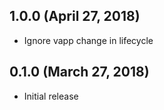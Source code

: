 ## 1.0.0 (April 27, 2018)

* Ignore vapp change in lifecycle

## 0.1.0 (March 27, 2018)

* Initial release
